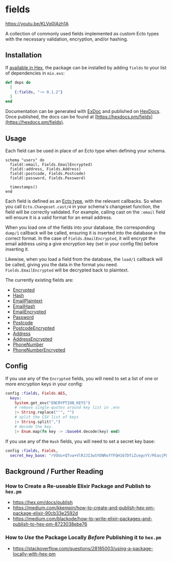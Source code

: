 # fields
https://youtu.be/KLVq0IAzh1A


A collection of commonly used fields implemented as custom Ecto types with the necessary validation, encryption, and/or hashing. 


## Installation

If [available in Hex](https://hex.pm/docs/publish), the package can be installed
by adding `fields` to your list of dependencies in `mix.exs`:

```elixir
def deps do
  [
    {:fields, "~> 0.1.2"}
  ]
end
```

Documentation can be generated with [ExDoc](https://github.com/elixir-lang/ex_doc)
and published on [HexDocs](https://hexdocs.pm). Once published, the docs can
be found at [https://hexdocs.pm/fields](https://hexdocs.pm/fields).

## Usage

Each field can be used in place of an Ecto type when defining your schema.

```
schema "users" do
  field(:email, Fields.EmailEncrypted)
  field(:address, Fields.Address)
  field(:postcode, Fields.Postcode)
  field(:password, Fields.Password)

  timestamps()
end
```

Each field is defined as an [Ecto type](https://hexdocs.pm/ecto/Ecto.Type.html), with the relevant callbacks. So when you call `Ecto.Changeset.cast/4` in your schema's changeset function, the field will be correctly validated. For example, calling cast on the `:email` field will ensure it is a valid format for an email address.

When you load one of the fields into your database, the corresponding `dump/1` callback will be called, ensuring it is inserted into the database in the correct format. In the case of `Fields.EmailEncrypted`, it will encrypt the email address using a give encryption key (set in your config file) before inserting it.

Likewise, when you load a field from the database, the `load/1` callback will be called, giving you the data in the format you need. `Fields.EmailEncrypted` will be decrypted back to plaintext. 

The currently existing fields are:

- [Encrypted](lib/encrypted.ex)
- [Hash](lib/hash.ex)
- [EmailPlaintext](lib/email_plaintext.ex)
- [EmailHash](lib/email_hash.ex)
- [EmailEncrypted](lib/email_encrypted.ex)
- [Password](lib/password.ex)
- [Postcode](lib/postcode.ex)
- [PostcodeEncrypted](lib/postcode_encrypted.ex)
- [Address](lib/address.ex)
- [AddressEncrypted](lib/address_encrypted.ex)
- [PhoneNumber](lib/phone_number.ex)
- [PhoneNumberEncrypted](lib/phone_number_encrypted.ex)

## Config 

If you use any of the `Encrypted` fields, you will need to set a list of one or more encryption keys in your config:

``` elixir
config :fields, Fields.AES,
  keys:
    System.get_env("ENCRYPTION_KEYS")
    # remove single-quotes around key list in .env
    |> String.replace("'", "")
    # split the CSV list of keys
    |> String.split(",")
    # decode the key.
    |> Enum.map(fn key -> :base64.decode(key) end)
```

If you use any of the `Hash` fields, you will need to set a secret key base:

``` elixir
config :fields, Fields,
  secret_key_base: "rVOUu+QTva+VlRJJI3wSYONRoffFQH167DfiZcegvYY/PEasjPLKIDz7wPTvTPIP"
```

## Background / Further Reading


### How to Create a Re-useable Elixir Package and Publish to `hex.pm`
+ https://hex.pm/docs/publish
+ https://medium.com/kkempin/how-to-create-and-publish-hex-pm-package-elixir-90cb33e2592d
+ https://medium.com/blackode/how-to-write-elixir-packages-and-publish-to-hex-pm-8723038ebe76

### How to _Use_ the Package Locally _Before_ Publishing it to `hex.pm`

+ https://stackoverflow.com/questions/28185003/using-a-package-locally-with-hex-pm
